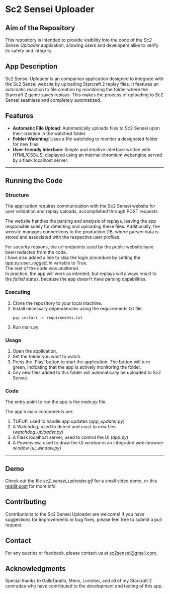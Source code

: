 # Sc2 Sensei Uploader

## Aim of the Repository

This repository is intended to provide visibility into the code of the *Sc2 Sensei Uploader* application, allowing users and developers alike to verify its safety and integrity.  



## App Description

Sc2 Sensei Uploader is an companion application designed to integrate with the Sc2 Sensei website by uploading Starcraft 2 replay files. It features an automatic reaction to file creation by monitoring the folder where the Starcraft 2 game saves replays. This makes the process of uploading to Sc2 Sensei seamless and completely automatized.


## Features

- **Automatic File Upload**: Automatically uploads files to Sc2 Sensei upon their creation in the watched folder.
- **Folder Watching**: Uses a file watchdog to monitor a designated folder for new files.
- **User-friendly Interface**: Simple and intuitive interface written with HTML/CSS/JS, displayed using an internal chromium webengine served by a flask localhost server.


--------

## Running the Code

### Structure
The application requires communication with the Sc2 Sensei website for user validation and replay uploads, accomplished through POST requests

The website handles the parsing and analysis of replays, leaving the app responsible solely for detecting and uploading these files. Additionally, the website manages connections to the production DB, where parsed data is stored and associated with the respective user profiles.

For security reasons, the url endpoints used by the public website have been redacted from the code.  
I have also added a line to skip the login procedure by setting the *app.py:user_logged_in* variable to True.   
The rest of the code was unaltered.  
In practice, the app will work as intented, but replays will always result to the *failed* status, because the app doesn't have parsing capabilities.  

### Executing

1. Clone the repository to your local machine.
2. Install necessary dependencies using the requirements.txt file.
	```
	pip install -r requirements.txt
	```
3. Run main.py

### Usage

1. Open the application.
2. Set the folder you want to watch.
3. Press the 'Play' button to start the application. The button will turn green, indicating that the app is actively monitoring the folder.
4. Any new files added to this folder will automatically be uploaded to Sc2 Sensei.

### Code

The entry point to run the app is the *main.py* file.  

The app's main components are:

1) TUFUP, used to handle app updates (*app_updater.py*)
2) A Watchdog, used to detect and react to new files (*watchdog_uploader.py*)
3) A Flask localhost server, used to control the UI (*app.py*)
4) A Pywebview, used to draw the UI window in an integrated web-browser window (*ui_window.py*)

---------

## Demo

Check out the file *sc2_sensei_uploader.gif* for a small video demo, or this [reddit post](https://www.reddit.com/r/starcraft/comments/1890rwk/introducing_the_sc2_sensei_uploader_no_more/) for more info  


## Contributing

Contributions to the Sc2 Sensei Uploader are welcome! If you have suggestions for improvements or bug fixes, please feel free to submit a pull request.

## Contact

For any queries or feedback, please contact us at sc2sensei@gmail.com.  


## Acknowledgments

Special thanks to GalloTarallo, Mens, Lorimbo, and all of my Starcraft 2 comrades who have contributed to the development and testing of this app.